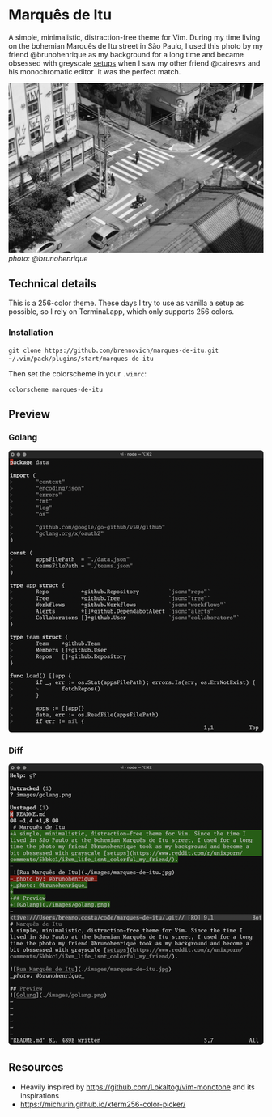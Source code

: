 # Marquês de Itu
A simple, minimalistic, distraction-free theme for Vim. During my time living on the bohemian Marquês de Itu street in São Paulo, I used this photo by my friend @brunohenrique as my background for a long time and became obsessed with greyscale [setups](https://www.reddit.com/r/unixporn/comments/5kbkc1/i3wm_life_isnt_colorful_my_friend/) when I saw my other friend @cairesvs and his monochromatic editor ­ it was the perfect match.

![Rua Marquês de Itu](./images/marques-de-itu.jpg)
_photo: @brunohenrique_

## Technical details

This is a 256-color theme. These days I try to use as vanilla a setup as possible, so I rely on Terminal.app, which only supports 256 colors.

### Installation

```
git clone https://github.com/brennovich/marques-de-itu.git ~/.vim/pack/plugins/start/marques-de-itu
```

Then set the colorscheme in your `.vimrc`:

```vim
colorscheme marques-de-itu
```

## Preview

### Golang
![Golang](./images/golang.png)

### Diff
![Diff](./images/diff.png)

## Resources

- Heavily inspired by https://github.com/Lokaltog/vim-monotone and its inspirations
- https://michurin.github.io/xterm256-color-picker/
